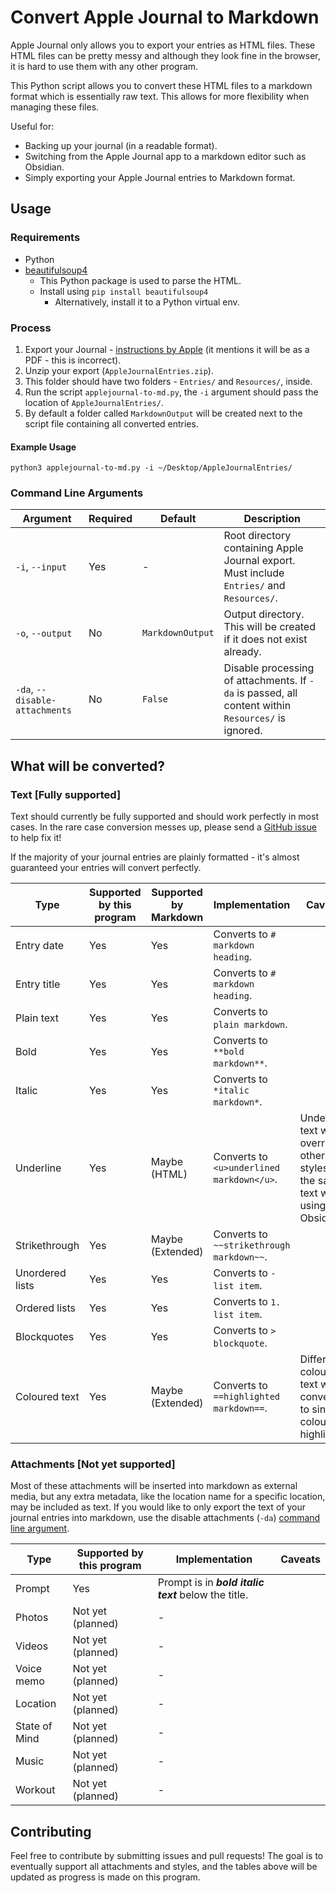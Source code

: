 # Convert Apple Journal to Markdown

Apple Journal only allows you to export your entries as HTML files. These HTML files can be pretty messy and although they look fine in the browser, it is hard to use them with any other program.

This Python script allows you to convert these HTML files to a markdown format which is essentially raw text. This allows for more flexibility when managing these files.

Useful for:
- Backing up your journal (in a readable format).
- Switching from the Apple Journal app to a markdown editor such as Obsidian.
- Simply exporting your Apple Journal entries to Markdown format.

## Usage

### Requirements
- Python
- [beautifulsoup4](https://pypi.org/project/beautifulsoup4/)
	- This Python package is used to parse the HTML.
	- Install using `pip install beautifulsoup4`
 		- Alternatively, install it to a Python virtual env.

### Process
1. Export your Journal - [instructions by Apple](https://support.apple.com/en-au/guide/iphone/iph4cad323fe) (it mentions it will be as a PDF - this is incorrect).
2. Unzip your export (`AppleJournalEntries.zip`).
3. This folder should have two folders - `Entries/` and `Resources/`, inside.
4. Run the  script `applejournal-to-md.py`, the `-i` argument should pass the location of `AppleJournalEntries/`.
5. By default a folder called `MarkdownOutput` will be created next to the script file containing all converted entries.

#### Example Usage

```
python3 applejournal-to-md.py -i ~/Desktop/AppleJournalEntries/
```

### Command Line Arguments

| Argument                       | Required | Default          | Description                                                                                        |
| ------------------------------ | -------- | ---------------- | -------------------------------------------------------------------------------------------------- |
| `-i`, `--input`                | Yes      | -                | Root directory containing Apple Journal export. Must include `Entries/` and `Resources/`.          |
| `-o`, `--output`               | No       | `MarkdownOutput` | Output directory. This will be created if it does not exist already.                               |
| `-da`, `--disable-attachments` | No       | `False`          | Disable processing of attachments. If `-da` is passed, all content within `Resources/` is ignored. |


## What will be converted?

### Text [Fully supported]

Text should currently be fully supported and should work perfectly in most cases. In the rare case conversion messes up, please send a [GitHub issue](https://github.com/peterdev22/applejournal-to-md/issues) to help fix it!

If the majority of your journal entries are plainly formatted - it's almost guaranteed your entries will convert perfectly.

| Type            | Supported by this program | Supported by Markdown | Implementation                            | Caveats                                                                                        |
| --------------- | ------------------------- | --------------------- | ----------------------------------------- | ---------------------------------------------------------------------------------------------- |
| Entry date      | Yes                       | Yes                   | Converts to `# markdown heading`.         |                                                                                                |
| Entry title     | Yes                       | Yes                   | Converts to `# markdown heading`.         |                                                                                                |
| Plain text      | Yes                       | Yes                   | Converts to `plain markdown`.             |                                                                                                |
| Bold            | Yes                       | Yes                   | Converts to `**bold markdown**`.          |                                                                                                |
| Italic          | Yes                       | Yes                   | Converts to `*italic markdown*`.          |                                                                                                |
| Underline       | Yes                       | Maybe (HTML)          | Converts to `<u>underlined markdown</u>`. | Underlined text will override other styles on the same text when using Obsidian.               |
| Strikethrough   | Yes                       | Maybe (Extended)      | Converts to `~~strikethrough markdown~~`. |                                                                                                |
| Unordered lists | Yes                       | Yes                   | Converts to `- list item`.                |                                                                                                |
| Ordered lists   | Yes                       | Yes                   | Converts to `1. list item`.               |                                                                                                |
| Blockquotes     | Yes                       | Yes                   | Converts to `> blockquote`.               |                                                                                                |
| Coloured text   | Yes                       | Maybe (Extended)      | Converts to `==highlighted markdown==`.   | Different coloured text will be converted to single colour highlights.                         |

### Attachments [Not yet supported]

Most of these attachments will be inserted into markdown as external media, but any extra metadata, like the location name for a specific location, may be included as text. If you would like to only export the text of your journal entries into markdown, use the disable attachments (`-da`) [command line argument](#command-line-arguments).

| Type            | Supported by this program | Implementation                                                    | Caveats                                                                                        |
| --------------- | ------------------------- | ----------------------------------------------------------------- | ---------------------------------------------------------------------------------------------- |
| Prompt          | Yes                       | Prompt is in ***bold italic text*** below the title.              |                                                                                                |
| Photos          | Not yet (planned)         | -                                                                 |                                                                                                |
| Videos          | Not yet (planned)         | -                                                                 |                                                                                                |
| Voice memo      | Not yet (planned)         | -                                                                 |                                                                                                |
| Location        | Not yet (planned)         | -                                                                 |                                                                                                |
| State of Mind   | Not yet (planned)         | -                                                                 |                                                                                                |
| Music           | Not yet (planned)         | -                                                                 |                                                                                                |
| Workout         | Not yet (planned)         | -                                                                 |                                                                                                |


## Contributing

Feel free to contribute by submitting issues and pull requests! The goal is to eventually support all attachments and styles, and the tables above will be updated as progress is made on this program.
